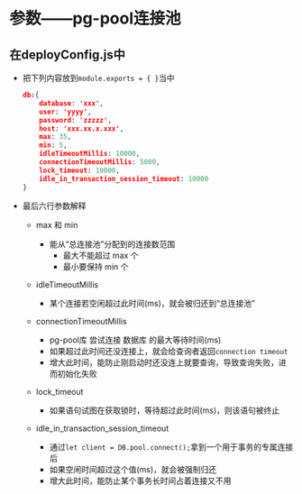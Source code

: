 # 参数——pg-pool连接池

## 在deployConfig.js中

- 把下列内容放到`module.exports = { }`当中

    ```json
    db:{
        database: 'xxx',
        user: 'yyyy',
        password: 'zzzzz',
        host: 'xxx.xx.x.xxx',
        max: 35,
        min: 5,
        idleTimeoutMillis: 10000, 
        connectionTimeoutMillis: 5000, 
        lock_timeout: 10000,
        idle_in_transaction_session_timeout: 10000
    }
    ```

- 最后六行参数解释
    - max 和 min
        - 能从“总连接池”分配到的连接数范围
            - 最大不能超过 max 个
            - 最小要保持 min 个
    
    - idleTimeoutMillis
        - 某个连接若空闲超过此时间(ms)，就会被归还到“总连接池”

    - connectionTimeoutMillis
        - pg-pool库 尝试连接 数据库 的最大等待时间(ms)
        - 如果超过此时间还没连接上，就会给查询者返回`connection timeout`
        - 增大此时间，能防止刚启动时还没连上就要查询，导致查询失败，进而初始化失败

    - lock_timeout
        - 如果语句试图在获取锁时，等待超过此时间(ms)，则该语句被终止

    - idle_in_transaction_session_timeout
        - 通过`let client = DB.pool.connect();`拿到一个用于事务的专属连接后
        - 如果空闲时间超过这个值(ms)，就会被强制归还
        - 增大此时间，能防止某个事务长时间占着连接又不用

